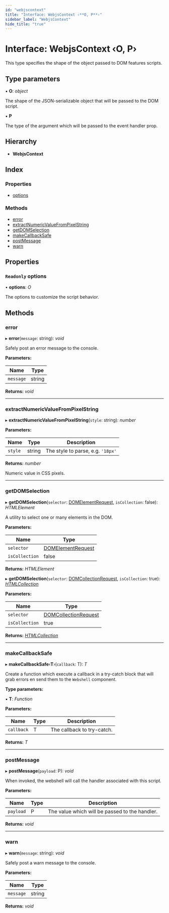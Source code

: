 ```yaml
---
id: "webjscontext"
title: "Interface: WebjsContext ‹**O, P**›"
sidebar_label: "WebjsContext"
hide_title: "true"
---
```


# Interface: WebjsContext ‹**O, P**›

This type specifies the shape of the object passed to DOM features scripts.

## Type parameters

▪ **O**: *object*

The shape of the JSON-serializable object that will be passed to the DOM script.

▪ **P**

The type of the argument which will be passed to the event handler prop.

## Hierarchy

* **WebjsContext**

## Index

### Properties

* [options](webjscontext.md#readonly-options)

### Methods

* [error](webjscontext.md#error)
* [extractNumericValueFromPixelString](webjscontext.md#extractnumericvaluefrompixelstring)
* [getDOMSelection](webjscontext.md#getdomselection)
* [makeCallbackSafe](webjscontext.md#makecallbacksafe)
* [postMessage](webjscontext.md#postmessage)
* [warn](webjscontext.md#warn)

## Properties

### `Readonly` options

• **options**: *O*

The options to customize the script behavior.

## Methods

###  error

▸ **error**(`message`: string): *void*

Safely post an error message to the console.

**Parameters:**

Name | Type |
------ | ------ |
`message` | string |

**Returns:** *void*

___

###  extractNumericValueFromPixelString

▸ **extractNumericValueFromPixelString**(`style`: string): *number*

**Parameters:**

Name | Type | Description |
------ | ------ | ------ |
`style` | string | The style to parse, e.g. `'18px'` |

**Returns:** *number*

Numeric value in CSS pixels.

___

###  getDOMSelection

▸ **getDOMSelection**(`selector`: [DOMElementRequest](../index.md#domelementrequest), `isCollection`: false): *HTMLElement*

A utility to select one or many elements in the DOM.

**Parameters:**

Name | Type |
------ | ------ |
`selector` | [DOMElementRequest](../index.md#domelementrequest) |
`isCollection` | false |

**Returns:** *HTMLElement*

▸ **getDOMSelection**(`selector`: [DOMCollectionRequest](../index.md#domcollectionrequest), `isCollection`: true): *[HTMLCollection](../index.md#htmlcollection)*

**Parameters:**

Name | Type |
------ | ------ |
`selector` | [DOMCollectionRequest](../index.md#domcollectionrequest) |
`isCollection` | true |

**Returns:** *[HTMLCollection](../index.md#htmlcollection)*

___

###  makeCallbackSafe

▸ **makeCallbackSafe**‹**T**›(`callback`: T): *T*

Create a function which execute a callback in a try-catch block that will
grab errors en send them to the `Webshell` component.

**Type parameters:**

▪ **T**: *Function*

**Parameters:**

Name | Type | Description |
------ | ------ | ------ |
`callback` | T | The callback to try-catch.  |

**Returns:** *T*

___

###  postMessage

▸ **postMessage**(`payload`: P): *void*

When invoked, the webshell will call the handler associated with this script.

**Parameters:**

Name | Type | Description |
------ | ------ | ------ |
`payload` | P | The value which will be passed to the handler.  |

**Returns:** *void*

___

###  warn

▸ **warn**(`message`: string): *void*

Safely post a warn message to the console.

**Parameters:**

Name | Type |
------ | ------ |
`message` | string |

**Returns:** *void*
